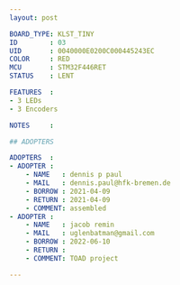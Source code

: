 ```yaml
---
layout: post

BOARD_TYPE: KLST_TINY
ID        : 03
UID       : 0040000E0200C000445243EC
COLOR     : RED
MCU       : STM32F446RET
STATUS    : LENT

FEATURES  :
- 3 LEDs
- 3 Encoders

NOTES     :

## ADOPTERS

ADOPTERS  :
- ADOPTER :
    - NAME   : dennis p paul
    - MAIL   : dennis.paul@hfk-bremen.de
    - BORROW : 2021-04-09
    - RETURN : 2021-04-09
    - COMMENT: assembled
- ADOPTER :
    - NAME   : jacob remin
    - MAIL   : uglenbatman@gmail.com
    - BORROW : 2022-06-10
    - RETURN : 
    - COMMENT: TOAD project

---
```

